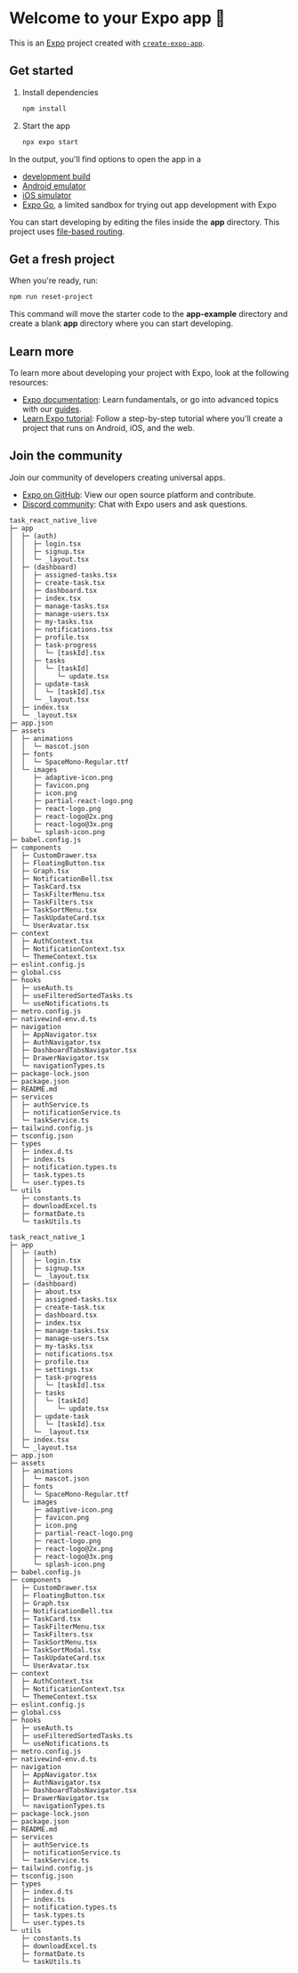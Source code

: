# Welcome to your Expo app 👋

This is an [Expo](https://expo.dev) project created with [`create-expo-app`](https://www.npmjs.com/package/create-expo-app).

## Get started

1. Install dependencies

   ```bash
   npm install
   ```

2. Start the app

   ```bash
   npx expo start
   ```

In the output, you'll find options to open the app in a

- [development build](https://docs.expo.dev/develop/development-builds/introduction/)
- [Android emulator](https://docs.expo.dev/workflow/android-studio-emulator/)
- [iOS simulator](https://docs.expo.dev/workflow/ios-simulator/)
- [Expo Go](https://expo.dev/go), a limited sandbox for trying out app development with Expo

You can start developing by editing the files inside the **app** directory. This project uses [file-based routing](https://docs.expo.dev/router/introduction).

## Get a fresh project

When you're ready, run:

```bash
npm run reset-project
```

This command will move the starter code to the **app-example** directory and create a blank **app** directory where you can start developing.

## Learn more

To learn more about developing your project with Expo, look at the following resources:

- [Expo documentation](https://docs.expo.dev/): Learn fundamentals, or go into advanced topics with our [guides](https://docs.expo.dev/guides).
- [Learn Expo tutorial](https://docs.expo.dev/tutorial/introduction/): Follow a step-by-step tutorial where you'll create a project that runs on Android, iOS, and the web.

## Join the community

Join our community of developers creating universal apps.

- [Expo on GitHub](https://github.com/expo/expo): View our open source platform and contribute.
- [Discord community](https://chat.expo.dev): Chat with Expo users and ask questions.


```
task_react_native_live
├─ app
│  ├─ (auth)
│  │  ├─ login.tsx
│  │  ├─ signup.tsx
│  │  └─ _layout.tsx
│  ├─ (dashboard)
│  │  ├─ assigned-tasks.tsx
│  │  ├─ create-task.tsx
│  │  ├─ dashboard.tsx
│  │  ├─ index.tsx
│  │  ├─ manage-tasks.tsx
│  │  ├─ manage-users.tsx
│  │  ├─ my-tasks.tsx
│  │  ├─ notifications.tsx
│  │  ├─ profile.tsx
│  │  ├─ task-progress
│  │  │  └─ [taskId].tsx
│  │  ├─ tasks
│  │  │  └─ [taskId]
│  │  │     └─ update.tsx
│  │  ├─ update-task
│  │  │  └─ [taskId].tsx
│  │  └─ _layout.tsx
│  ├─ index.tsx
│  └─ _layout.tsx
├─ app.json
├─ assets
│  ├─ animations
│  │  └─ mascot.json
│  ├─ fonts
│  │  └─ SpaceMono-Regular.ttf
│  └─ images
│     ├─ adaptive-icon.png
│     ├─ favicon.png
│     ├─ icon.png
│     ├─ partial-react-logo.png
│     ├─ react-logo.png
│     ├─ react-logo@2x.png
│     ├─ react-logo@3x.png
│     └─ splash-icon.png
├─ babel.config.js
├─ components
│  ├─ CustomDrawer.tsx
│  ├─ FloatingButton.tsx
│  ├─ Graph.tsx
│  ├─ NotificationBell.tsx
│  ├─ TaskCard.tsx
│  ├─ TaskFilterMenu.tsx
│  ├─ TaskFilters.tsx
│  ├─ TaskSortMenu.tsx
│  ├─ TaskUpdateCard.tsx
│  └─ UserAvatar.tsx
├─ context
│  ├─ AuthContext.tsx
│  ├─ NotificationContext.tsx
│  └─ ThemeContext.tsx
├─ eslint.config.js
├─ global.css
├─ hooks
│  ├─ useAuth.ts
│  ├─ useFilteredSortedTasks.ts
│  └─ useNotifications.ts
├─ metro.config.js
├─ nativewind-env.d.ts
├─ navigation
│  ├─ AppNavigator.tsx
│  ├─ AuthNavigator.tsx
│  ├─ DashboardTabsNavigator.tsx
│  ├─ DrawerNavigator.tsx
│  └─ navigationTypes.ts
├─ package-lock.json
├─ package.json
├─ README.md
├─ services
│  ├─ authService.ts
│  ├─ notificationService.ts
│  └─ taskService.ts
├─ tailwind.config.js
├─ tsconfig.json
├─ types
│  ├─ index.d.ts
│  ├─ index.ts
│  ├─ notification.types.ts
│  ├─ task.types.ts
│  └─ user.types.ts
└─ utils
   ├─ constants.ts
   ├─ downloadExcel.ts
   ├─ formatDate.ts
   └─ taskUtils.ts

```
```
task_react_native_1
├─ app
│  ├─ (auth)
│  │  ├─ login.tsx
│  │  ├─ signup.tsx
│  │  └─ _layout.tsx
│  ├─ (dashboard)
│  │  ├─ about.tsx
│  │  ├─ assigned-tasks.tsx
│  │  ├─ create-task.tsx
│  │  ├─ dashboard.tsx
│  │  ├─ index.tsx
│  │  ├─ manage-tasks.tsx
│  │  ├─ manage-users.tsx
│  │  ├─ my-tasks.tsx
│  │  ├─ notifications.tsx
│  │  ├─ profile.tsx
│  │  ├─ settings.tsx
│  │  ├─ task-progress
│  │  │  └─ [taskId].tsx
│  │  ├─ tasks
│  │  │  └─ [taskId]
│  │  │     └─ update.tsx
│  │  ├─ update-task
│  │  │  └─ [taskId].tsx
│  │  └─ _layout.tsx
│  ├─ index.tsx
│  └─ _layout.tsx
├─ app.json
├─ assets
│  ├─ animations
│  │  └─ mascot.json
│  ├─ fonts
│  │  └─ SpaceMono-Regular.ttf
│  └─ images
│     ├─ adaptive-icon.png
│     ├─ favicon.png
│     ├─ icon.png
│     ├─ partial-react-logo.png
│     ├─ react-logo.png
│     ├─ react-logo@2x.png
│     ├─ react-logo@3x.png
│     └─ splash-icon.png
├─ babel.config.js
├─ components
│  ├─ CustomDrawer.tsx
│  ├─ FloatingButton.tsx
│  ├─ Graph.tsx
│  ├─ NotificationBell.tsx
│  ├─ TaskCard.tsx
│  ├─ TaskFilterMenu.tsx
│  ├─ TaskFilters.tsx
│  ├─ TaskSortMenu.tsx
│  ├─ TaskSortModal.tsx
│  ├─ TaskUpdateCard.tsx
│  └─ UserAvatar.tsx
├─ context
│  ├─ AuthContext.tsx
│  ├─ NotificationContext.tsx
│  └─ ThemeContext.tsx
├─ eslint.config.js
├─ global.css
├─ hooks
│  ├─ useAuth.ts
│  ├─ useFilteredSortedTasks.ts
│  └─ useNotifications.ts
├─ metro.config.js
├─ nativewind-env.d.ts
├─ navigation
│  ├─ AppNavigator.tsx
│  ├─ AuthNavigator.tsx
│  ├─ DashboardTabsNavigator.tsx
│  ├─ DrawerNavigator.tsx
│  └─ navigationTypes.ts
├─ package-lock.json
├─ package.json
├─ README.md
├─ services
│  ├─ authService.ts
│  ├─ notificationService.ts
│  └─ taskService.ts
├─ tailwind.config.js
├─ tsconfig.json
├─ types
│  ├─ index.d.ts
│  ├─ index.ts
│  ├─ notification.types.ts
│  ├─ task.types.ts
│  └─ user.types.ts
└─ utils
   ├─ constants.ts
   ├─ downloadExcel.ts
   ├─ formatDate.ts
   └─ taskUtils.ts

```